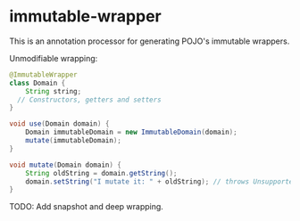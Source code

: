 # immutable-wrapper

This is an annotation processor for generating POJO's immutable wrappers.

Unmodifiable wrapping:

```java
@ImmutableWrapper
class Domain {
    String string;
  // Constructors, getters and setters
}

void use(Domain domain) {
    Domain immutableDomain = new ImmutableDomain(domain);
    mutate(immutableDomain);
}

void mutate(Domain domain) {
    String oldString = domain.getString();
    domain.setString("I mutate it: " + oldString); // throws UnsupportedOperationException
}
```

TODO: Add snapshot and deep wrapping.
